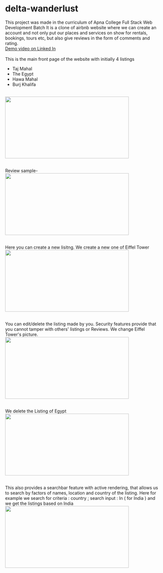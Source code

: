 ﻿# delta-wanderlust
This project was made in the curriculum of Apna College Full Stack Web Development Batch
It is a clone of airbnb website where we can create an account and not only put our places and services on show for rentals, bookings, tours etc, but also give reviews in the form of comments and rating.
<br>
<a href="https://www.linkedin.com/posts/anushak-bhardwaj-824691200_fullstack-webdevelpment-express-activity-7345142175627689984-Qehu?utm_source=share&utm_medium=member_desktop&rcm=ACoAADNbrFwBHG_tD6-aABH_yZyk0rdDYNKbnTI" > Demo video on Linked In </a>
<br> <br>
This is the main front page of the website with initially 4 listings
<br>
- Taj Mahal
- The Egypt
- Hawa Mahal
- Burj Khalifa
<br>
<img src="https://github.com/user-attachments/assets/2bdfc02b-6d59-4086-b5d1-3980156c3295" width="400" height="200"/>
<br>
<br>

Review sample-
<br>
<img src="https://github.com/user-attachments/assets/d3370827-531d-4f32-9a39-d7d01a7a1996" width="400" height="200"/>
<br>
<br>

Here you can create a new lisitng. We create a new one of Eiffel Tower
<br>
<img src="https://github.com/user-attachments/assets/106f3b53-afe5-4ba9-871a-3bd4ec16287c" width="400" height="200"/>
<br>
<br>

You can edit/delete the listing made by you. Security features provide that you cannot tamper with others' listings or Reviews. We change Eiffel Tower's picture.
<br>
<img src="https://github.com/user-attachments/assets/ce33a946-30bd-478f-8b34-23efc2c67622" width="400" height="200"/>
<br>
<br>

We delete the Listing of Egypt
<br>
<img src="https://github.com/user-attachments/assets/4261806a-48d3-41d5-8d1a-9d702a2d9c74" width="400" height="200"/>
<br>
<br>

This also provides a searchbar feature with active rendering, that allows us to search by factors of names, location and country of the listing.
Here for example we search for criteria : country ; search input : In ( for India ) and we get the listings based on India
<br>
<img src="https://github.com/user-attachments/assets/f6979216-2568-4c5a-8902-743288b1457b" width="400" height="200"/>
<br>
<br>
